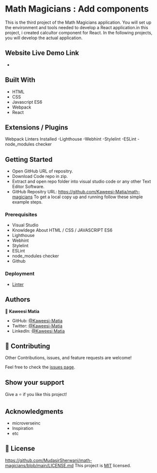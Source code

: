 # Math Magicians : Add components

This is the third project of the Math Magicians application. You will set up the environment and tools needed to develop a React application.in this project, i created calcultor component for React. In the following projects, you will develop the actual application.

## Website Live Demo Link

-

## Built With

- HTML
- CSS 
- Javascript ES6 
- Webpack
- React
## Extensions / Plugins

Webpack
Linters Installed
-Lighthouse
-Webhint
-Stylelint
-ESLint
-node_modules checker



## Getting Started
- Open GitHub URL of repositry.
- Download Code repo in zip.
- Extract and open repo folder into visual studio code or any other Text Editor Software.
- GitHub Repositry URL: https://github.com/Kaweesi-Matia/math-magicians
  To get a local copy up and running follow these simple example steps.


### Prerequisites
- Visual Studio
- Knowldege About HTML / CSS / JAVASCRIPT ES6
- Lighthouse
- Webhint
- Stylelint
- ESLint
- node_modules checker
- Github


### Deployment
- [Linter](https://github.com/microverseinc/linters-config/tree/master/html-css)


## Authors

👤 **Kaweesi Matia**

- GitHub: [@Kaweesi-Matia](https://github.com/Kaweesi-Matia/math-magicians)
- Twitter: [@Kaweesi-Matia](https://twitter.com/kaweesimatia)
- LinkedIn: [@Kaweesi Matia](https://www.linkedin.com/in/kaweesi-matia/)

## 🤝 Contributing

Other Contributions, issues, and feature requests are welcome!

Feel free to check the [issues page](../../issues/).

## Show your support

Give a ⭐️ if you like this project!

## Acknowledgments

- microverseinc
- Inspiration
- etc

## 📝 License
https://github.com/MudasirSherwani/math-magicians/blob/main/LICENSE.md
This project is [MIT](./MIT.md) licensed.
